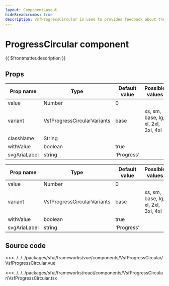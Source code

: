 ```yaml
---
layout: ComponentLayout
hideBreadcrumbs: true
description: VsfProgressCircular is used to provides feedback about the duration and progression of a process to indicate how long a user will be waiting
---
```

#  ProgressCircular component

{{ $frontmatter.description }}

<Generate />

## Props

<!-- react -->

| Prop name             | Type                       | Default value | Possible values                        |
|-----------------------|----------------------------|---------------|----------------------------------------|
|  value                |  Number                    |  0            |                                        |
|  variant              |  VsfProgressCircularVariants |   base        |   xs, sm, base, lg, xl, 2xl, 3xl, 4xl  |
|  className            |  String                    |               |                                        |
|  withValue            |  boolean                   |   true        |                                        |
|  svgAriaLabel         |  string                    |   'Progress'  |                                        |



<!-- end react -->

<!-- vue -->

| Prop name             | Type                       | Default value | Possible values                        |
|-----------------------|----------------------------|---------------|----------------------------------------|
|  value                |  Number                    |  0            |                                        |
|  variant              |  VsfProgressCircularVariants |   base        |   xs, sm, base, lg, xl, 2xl, 3xl, 4xl|
|  withValue            |  boolean                   |   true        |                                        |
|  svgAriaLabel         |  string                    |   'Progress'  |                                        |

<!-- end vue -->


## Source code

<!-- vue -->
<<<../../../packages/sfui/frameworks/vue/components/VsfProgressCircular/VsfProgressCircular.vue
<!-- end vue -->
<!-- react -->
<<<../../../packages/sfui/frameworks/react/components/VsfProgressCircular/VsfProgressCircular.tsx
<!-- end react -->
